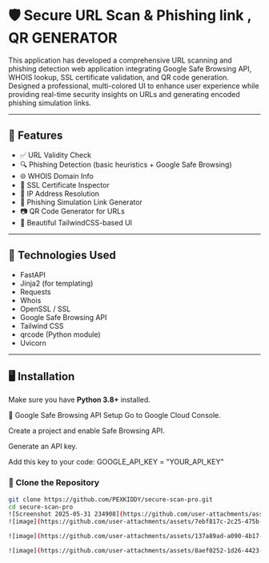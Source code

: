 # 🛡️ Secure URL Scan & Phishing link , QR GENERATOR 

This application has developed a comprehensive URL scanning and phishing detection web application integrating Google Safe Browsing API, WHOIS lookup, SSL certificate validation, and QR code generation. Designed a professional, multi-colored UI to enhance user experience while providing real-time security insights on URLs and generating encoded phishing simulation links.

---

## 🚀 Features

- ✅ URL Validity Check
- 🔍 Phishing Detection (basic heuristics + Google Safe Browsing)
- 🌐 WHOIS Domain Info
- 🔐 SSL Certificate Inspector
- 📌 IP Address Resolution
- 🧪 Phishing Simulation Link Generator
- 📷 QR Code Generator for URLs
- 🎨 Beautiful TailwindCSS-based UI

---

## 🧰 Technologies Used

- FastAPI
- Jinja2 (for templating)
- Requests
- Whois
- OpenSSL / SSL
- Google Safe Browsing API
- Tailwind CSS
- qrcode (Python module)
- Uvicorn

---

## 🖥️ Installation

Make sure you have **Python 3.8+** installed.

🔐 Google Safe Browsing API Setup
Go to Google Cloud Console.

Create a project and enable Safe Browsing API.

Generate an API key.

Add this key to your code:
GOOGLE_API_KEY = "YOUR_API_KEY"

### 🔧 Clone the Repository

```bash
git clone https://github.com/PEXKIDDY/secure-scan-pro.git
cd secure-scan-pro
![Screenshot 2025-05-31 234908](https://github.com/user-attachments/assets/b95e7668-1610-4ceb-9299-239022fa4dfc)
![image](https://github.com/user-attachments/assets/7ebf817c-2c25-475b-b37b-30a0f46aa7c9)

![image](https://github.com/user-attachments/assets/137a89ad-a090-4b17-af3a-5c30661d2dc7)

![image](https://github.com/user-attachments/assets/8aef0252-1d26-4423-9d56-262faa65e0ba)




